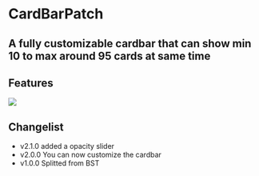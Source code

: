 # CardBarPatch
## A fully customizable cardbar that can show min 10 to max around 95 cards at same time

## Features
![](https://i.imgur.com/uLpg1IM.jpeg)

## Changelist
- v2.1.0 added a opacity slider
- v2.0.0 You can now customize the cardbar
- v1.0.0 Splitted from BST
